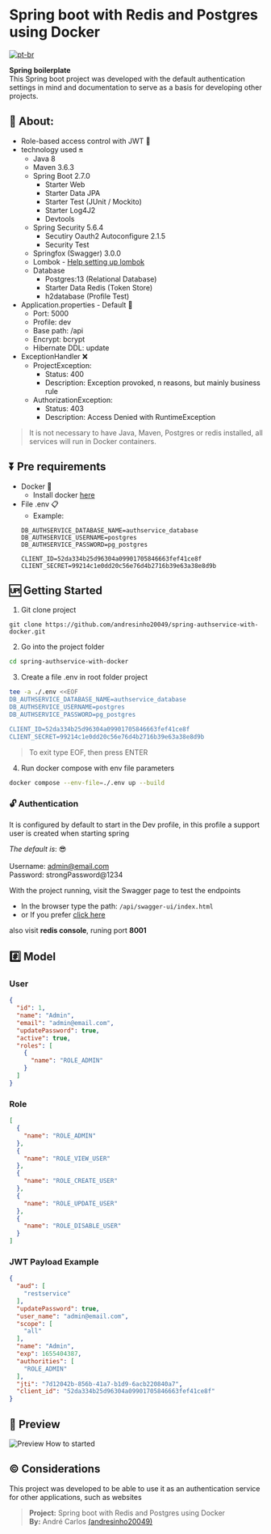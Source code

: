 # Spring boot with Redis and Postgres using Docker

[![pt-br](https://img.shields.io/badge/lang-pt--br-green.svg)](https://github.com/andresinho20049/spring-authservice-with-docker/blob/master/README.pt-br.md)

**Spring boilerplate** <br/>
This Spring boot project was developed with the default authentication settings in mind and 
documentation to serve as a basis for developing other projects.


## :speech_balloon: About:
 - Role-based access control with JWT :key:
 - technology used :on:
    - Java 8
    - Maven 3.6.3
    - Spring Boot 2.7.0
    	- Starter Web
     	- Starter Data JPA
      	- Starter Test (JUnit / Mockito)
      	- Starter Log4J2
      	- Devtools
    - Spring Security 5.6.4     
    	- Secutiry Oauth2 Autoconfigure 2.1.5
     	- Security Test 
    - Springfox (Swagger) 3.0.0
    - Lombok - [Help setting up lombok](https://projectlombok.org/setup/eclipse)
    - Database
    	- Postgres:13 (Relational Database)
    	- Starter Data Redis (Token Store)
     	- h2database (Profile Test)
- Application.properties - Default :page_with_curl:
    - Port: 5000
    - Profile: dev
    - Base path: /api
    - Encrypt: bcrypt
    - Hibernate DDL: update
- ExceptionHandler :x:
    - ProjectException:
        - Status: 400
        - Description: Exception provoked, n reasons, but mainly business rule
    - AuthorizationException:
        - Status: 403
        - Description: Access Denied with RuntimeException
        
> It is not necessary to have Java, Maven, Postgres or redis installed, all services will run in Docker containers.

## :arrow_double_down: Pre requirements
 - Docker :arrow_down_small:
    - Install docker [here](https://docs.docker.com/engine/install/)
 - File .env :clipboard:
    - Example:
    ```properties
    DB_AUTHSERVICE_DATABASE_NAME=authservice_database
    DB_AUTHSERVICE_USERNAME=postgres
    DB_AUTHSERVICE_PASSWORD=pg_postgres

    CLIENT_ID=52da334b25d96304a09901705846663fef41ce8f
    CLIENT_SECRET=99214c1e0dd20c56e76d4b2716b39e63a38e8d9b
    ```

## :up: Getting Started
1. Git clone project
 ```git
 git clone https://github.com/andresinho20049/spring-authservice-with-docker.git
 ```
 
2. Go into the project folder
```sh
cd spring-authservice-with-docker
```
 
3. Create a file .env in root folder project
```sh
tee -a ./.env <<EOF
DB_AUTHSERVICE_DATABASE_NAME=authservice_database
DB_AUTHSERVICE_USERNAME=postgres
DB_AUTHSERVICE_PASSWORD=pg_postgres

CLIENT_ID=52da334b25d96304a09901705846663fef41ce8f
CLIENT_SECRET=99214c1e0dd20c56e76d4b2716b39e63a38e8d9b
```
> To exit type EOF, then press ENTER

4. Run docker compose with env file parameters
```sh
docker compose --env-file=./.env up --build
```

### :unlock: Authentication
It is configured by default to start in the Dev profile, 
in this profile a support user is created when starting spring

_The default is_: :sunglasses: <br/>	
Username: admin@email.com   
Password: strongPassword@1234

With the project running, visit the Swagger page to test the endpoints
  - In the browser type the path: `/api/swagger-ui/index.html`
  - or If you prefer [click here](http://localhost:5000/api/swagger-ui/index.html)

also visit **redis console**, runing port **8001**

## :hash: Model
### User
```json
{
  "id": 1,
  "name": "Admin",
  "email": "admin@email.com",
  "updatePassword": true,
  "active": true,
  "roles": [
    {
      "name": "ROLE_ADMIN"
    }
  ]
}
```

### Role
```json
[
  {
    "name": "ROLE_ADMIN"
  },
  {
    "name": "ROLE_VIEW_USER"
  },
  {
    "name": "ROLE_CREATE_USER"
  },
  {
    "name": "ROLE_UPDATE_USER"
  },
  {
    "name": "ROLE_DISABLE_USER"
  }
]
```

### JWT Payload Example
```json
{
  "aud": [
    "restservice"
  ],
  "updatePassword": true,
  "user_name": "admin@email.com",
  "scope": [
    "all"
  ],
  "name": "Admin",
  "exp": 1655404387,
  "authorities": [
    "ROLE_ADMIN"
  ],
  "jti": "7d12042b-856b-41a7-b1d9-6acb220840a7",
  "client_id": "52da334b25d96304a09901705846663fef41ce8f"
}
```

## :movie_camera: Preview
![Preview](https://github.com/andresinho20049/spring-authservice-with-docker/blob/master/media/preview-started.gif)
How to started

## :copyright: Considerations
This project was developed to be able to use it as an authentication service for other applications, such as websites

> **Project:** Spring boot with Redis and Postgres using Docker      
> **By:** André Carlos [(andresinho20049)](https://github.com/andresinho20049)       
